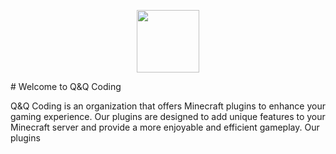 <p align="center">
  <a href="https://www.qandqcoding.de/" target="_blank">
    <img src="https://media.discordapp.net/attachments/711927299515088896/1067455740148711504/Code.png?width=70&height=70" width="100">
  </a>
</p>
# Welcome to Q&Q Coding

Q&Q Coding is an organization that offers Minecraft plugins to enhance your gaming experience. Our plugins are designed to add unique features to your Minecraft server and provide a more enjoyable and efficient gameplay.
Our plugins
